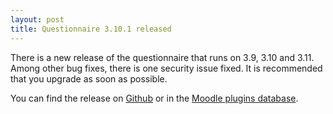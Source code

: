 ```yaml
---
layout: post
title: Questionnaire 3.10.1 released
---
```

There is a new release of the questionnaire that runs on 3.9, 3.10 and 3.11. Among other bug fixes, there is one security issue
fixed. It is recommended that you upgrade as soon as possible.

You can find the release on [Github](https://github.com/PoetOS/moodle-mod_questionnaire/tree/3.10.1) or in the [Moodle
plugins database](https://moodle.org/plugins/mod_questionnaire/3.10.1-build-2021080400/24871).
